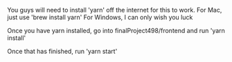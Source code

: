 You guys will need to install 'yarn' off the internet for this to work.
For Mac, just use 'brew install yarn'
For Windows, I can only wish you luck

Once you have yarn installed, go into finalProject498/frontend and run 'yarn install'

Once that has finished, run 'yarn start'
